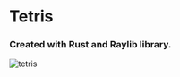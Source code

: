 # Tetris

<h3>Created with Rust and Raylib library. <br></h3>

![tetris](https://github.com/user-attachments/assets/af94ea7f-aaf9-43f7-94dd-a0d0328b9076)
